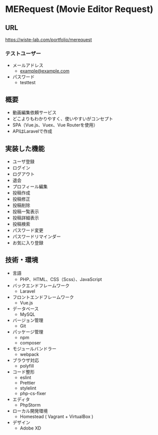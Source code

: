 # MERequest (Movie Editor Request)

## URL
https://wiste-lab.com/portfolio/merequest

### テストユーザー
- メールアドレス
  - example@example.com
- パスワード
  - testtest

## 概要
- 動画編集依頼サービス
- どこよりもわかりやすく、使いやすいがコンセプト
- SPA（Vue.js、Vuex、Vue Routerを使用）
- APIはLaravelで作成

## 実装した機能
- ユーザ登録
- ログイン
- ログアウト
- 退会
- プロフィール編集
- 投稿作成
- 投稿修正
- 投稿削除
- 投稿一覧表示
- 投稿詳細表示
- 投稿検索
- パスワード変更
- パスワードリマインダー
- お気に入り登録

## 技術・環境
- 言語
    - PHP、HTML、CSS（Scss）、JavaScript
- バックエンドフレームワーク
    - Laravel
- フロントエンドフレームワーク
    - Vue.js
- データベース
    - MySQL
- バージョン管理
    - Git
- パッケージ管理
    - npm
    - composer
- モジュールバンドラー
    - webpack
- ブラウザ対応
    - polyfill
- コード整形
    - eslint
    - Prettier
    - stylelint
    - php-cs-fixer
- エディタ
    - PhpStorm
- ローカル開発環境
    - Homestead ( Vagrant + VirtualBox )
- デザイン
    - Adobe XD